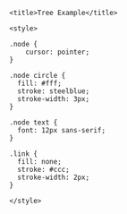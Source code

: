 <!DOCTYPE html>
<html lang="en">
  <head>
    <meta charset="utf-8">

    <title>Tree Example</title>

    <style>
	
	.node {
		cursor: pointer;
	}

	.node circle {
	  fill: #fff;
	  stroke: steelblue;
	  stroke-width: 3px;
	}

	.node text {
	  font: 12px sans-serif;
	}

	.link {
	  fill: none;
	  stroke: #ccc;
	  stroke-width: 2px;
	}
	
    </style>

  </head>

  <body>

<!-- load the d3.js library -->	
<script src="http://d3js.org/d3.v3.min.js"></script>
	
<script>

var treeData=[
	{"name":"ALIS Parts","parent":"null","children":[
		{"name":"Beaufort MCAS","parent":"ALIS Parts", "children":[{"name":"VMFAT 501","parent":"Beaufort MCAS"}]},
		{"name": "Cherry Point Depot", "parent":"ALIS Parts","children":[{"name":"FRC East","parent":"Cherry Point Depot"}]},
		{"name":"CVN", "parent":"ALIS Parts","children":[{"name": "USS Lincoln","parent":"CVN"}]},
		{"name":"Edwards AFB","parent":"ALIS Parts", "children":[{"name":"17R Squadron", "parent":"Edwards AFB"},{"name":"USAF 31st TES,USMC VMX 22,USN VX-9","parent":"Edwards AFB"}]},
		{"name":"Eglin AFB","parent":"ALIS Parts", "children":[{"name":"58th Fighter Squadron", "parent":"Eglin AFB"},{"name":"VFA 101","parent":"Eglin AFB"}]},
		{"name":"Hill AFB","parent":"ALIS Parts", "children":[{"name":"4th Fighter Squadron", "parent":"Hill AFB"},{"name":"24th Fighter Squadron","parent":"Hill AFB"},{"name":"34th Fighter Squadron Deployment","parent":"Hill AFB"}]},
		{"name":"Hill AFB - Ogden Depot","parent":"ALIS Parts", "children":[{"name":"F-35 Prod Flight","parent":"Hill AFB - Ogden Depot"}]},
		{"name":"Iwakuni MCAS","parent":"ALIS Parts", "children":[{"name":"VMFA 121 GG3", "parent":"Iwakuni MCAS"},{"name":"VMFA 121 GGB","parent":"Iwakuni MCAS"}]},
		{"name":"LHD1","parent":"ALIS Parts", "children":[{"name":"LHD1","parent":"LHD1"}]},
		{"name":"Luke AFB","parent":"ALIS Parts", "children":[{"name":"56th Fighter Wing", "parent":"Luke AFB"},{"name":"56th Fighter Wing Deployment","parent":"Luke AFB"},{"name":"62nd Fighter Squadron","parent":"Luke AFB"},{"name":"63rd Fighter Squadron","parent":":Luke AFB"},{"name":"DET2","parent":"Luke AFB"}]},
		{"name":"NAS Lemoore","parent":"ALIS Parts", "children":[{"name":"VFA 125", "parent":"NAS Lemoore"},{"name":"VFA 147","parent":"NAS Lemoore"}]},
		{"name":"Nellis AFB","parent":"ALIS Parts", "children":[{"name":"422nd TES","parent":"Nellis AFB"}]},
		{"name":"Nellis AFB 16 WS","parent":"ALIS Parts", "children":[{"name":"16th Weapons Squadron","parent":"Nellis AFB 16 WS"}]},
		{"name":"Yuma MCAS","parent":"ALIS Parts", "children":[{"name":"MALS 13", "parent":"Yuma MCAS"},{"name":"VMFA 121 Deployment","parent":"Yuma MCAS"},{"name":"VMFA 211", "parent":"Yuma MCAS"}]}

	]}

]; 


// ************** Generate the tree diagram	 *****************
var margin = {top: 20, right: 120, bottom: 20, left: 120},
	width = 960 - margin.right - margin.left,
	height = 900 - margin.top - margin.bottom;
	
var i = 0,
	duration = 750,
	root;

var tree = d3.layout.tree()
	.size([height, width]);

var diagonal = d3.svg.diagonal()
	.projection(function(d) { return [d.y, d.x]; });

var svg = d3.select("body").append("svg")
	.attr("width", width + margin.right + margin.left)
	.attr("height", height + margin.top + margin.bottom)
  .append("g")
	.attr("transform", "translate(" + margin.left + "," + margin.top + ")");

root = treeData[0];
root.x0 = height / 2;
root.y0 = 0;
  
update(root);

d3.select(self.frameElement).style("height", "500px");

function update(source) {

  // Compute the new tree layout.
  var nodes = tree.nodes(root).reverse(),
	  links = tree.links(nodes);

  // Normalize for fixed-depth.
  nodes.forEach(function(d) { d.y = d.depth * 180; });

  // Update the nodes…
  var node = svg.selectAll("g.node")
	  .data(nodes, function(d) { return d.id || (d.id = ++i); });

  // Enter any new nodes at the parent's previous position.
  var nodeEnter = node.enter().append("g")
	  .attr("class", "node")
	  .attr("transform", function(d) { return "translate(" + source.y0 + "," + source.x0 + ")"; })
	  .on("click", click);

  nodeEnter.append("circle")
	  .attr("r", 1e-6)
	  .style("fill", function(d) { return d._children ? "lightsteelblue" : "#fff"; });

  nodeEnter.append("text")
	  .attr("x", function(d) { return d.children || d._children ? -13 : 13; })
	  .attr("dy", ".35em")
	  .attr("text-anchor", function(d) { return d.children || d._children ? "end" : "start"; })
	  .text(function(d) { return d.name; })
	  .style("fill-opacity", 1e-6);

  // Transition nodes to their new position.
  var nodeUpdate = node.transition()
	  .duration(duration)
	  .attr("transform", function(d) { return "translate(" + d.y + "," + d.x + ")"; });

  nodeUpdate.select("circle")
	  .attr("r", 10)
	  .style("fill", function(d) { return d._children ? "lightsteelblue" : "#fff"; });

  nodeUpdate.select("text")
	  .style("fill-opacity", 1);

  // Transition exiting nodes to the parent's new position.
  var nodeExit = node.exit().transition()
	  .duration(duration)
	  .attr("transform", function(d) { return "translate(" + source.y + "," + source.x + ")"; })
	  .remove();

  nodeExit.select("circle")
	  .attr("r", 1e-6);

  nodeExit.select("text")
	  .style("fill-opacity", 1e-6);

  // Update the links…
  var link = svg.selectAll("path.link")
	  .data(links, function(d) { return d.target.id; });

  // Enter any new links at the parent's previous position.
  link.enter().insert("path", "g")
	  .attr("class", "link")
	  .attr("d", function(d) {
		var o = {x: source.x0, y: source.y0};
		return diagonal({source: o, target: o});
	  });

  // Transition links to their new position.
  link.transition()
	  .duration(duration)
	  .attr("d", diagonal);

  // Transition exiting nodes to the parent's new position.
  link.exit().transition()
	  .duration(duration)
	  .attr("d", function(d) {
		var o = {x: source.x, y: source.y};
		return diagonal({source: o, target: o});
	  })
	  .remove();

  // Stash the old positions for transition.
  nodes.forEach(function(d) {
	d.x0 = d.x;
	d.y0 = d.y;
  });
}

// Toggle children on click.
function click(d) {
  if (d.children) {
	d._children = d.children;
	d.children = null;
  } else {
	d.children = d._children;
	d._children = null;
  }
  update(d);
}

</script>
	
  </body>
</html>
